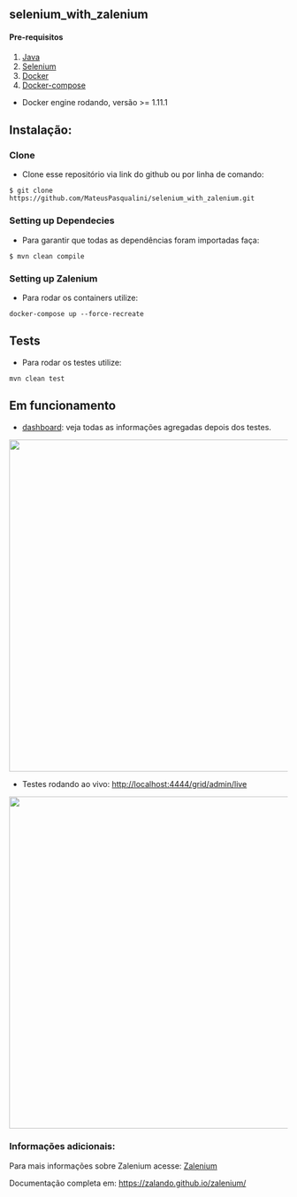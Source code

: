 ## selenium_with_zalenium


#### Pre-requisitos

1. [Java](https://openjdk.java.net/)
2. [Selenium](https://www.seleniumhq.org/)
3. [Docker](https://www.docker.com/)
4. [Docker-compose](https://docs.docker.com/compose/)
* Docker engine rodando, versão >= 1.11.1

## Instalação:
### Clone
- Clone esse repositório via link do github ou por linha de comando:
```
$ git clone https://github.com/MateusPasqualini/selenium_with_zalenium.git
```

### Setting up Dependecies
- Para garantir que todas as dependências foram importadas faça:
```
$ mvn clean compile 
```
### Setting up Zalenium
- Para rodar os containers utilize:
```
docker-compose up --force-recreate
```
## Tests
- Para rodar os testes utilize:
```
mvn clean test
```
## Em funcionamento
* [dashboard](http://localhost:4444/dashboard): veja todas as informações agregadas depois dos testes.
<p align="center">
    <img id="dashboard" width="600" src="https://raw.githubusercontent.com/zalando/zalenium/master/docs/img/dashboard.gif" />
  </p>
  
* Testes rodando ao vivo: [http://localhost:4444/grid/admin/live](http://localhost:4444/grid/admin/live)
<p align="center">
  <img id="live-preview" width="600" src="https://raw.githubusercontent.com/zalando/zalenium/master/docs/img/live_preview.gif" />
</p>

### Informações adicionais:
Para mais informações sobre Zalenium acesse: [Zalenium](https://opensource.zalando.com/zalenium/#docker)

Documentação completa em: https://zalando.github.io/zalenium/
